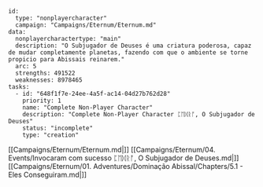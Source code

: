 
```RpgManager4
id: 
  type: "nonplayercharacter"
  campaign: "Campaigns/Eternum/Eternum.md"
data: 
  nonplayercharactertype: "main"
  description: "O Subjugador de Deuses é uma criatura poderosa, capaz de mudar completamente planetas, fazendo com que o ambiente se torne propicio para Abissais reinarem."
  arc: 5
  strengths: 491522
  weaknesses: 8978465
tasks: 
  - id: "648f1f7e-24ee-4a5f-ac14-04d27b762d28"
    priority: 1
    name: "Complete Non-Player Character"
    description: "Complete Non-Player Character ᛈᛖᛞᚱᚩ, O Subjugador de Deuses"
    status: "incomplete"
    type: "creation"
```

[[Campaigns/Eternum/Eternum.md|]]
[[Campaigns/Eternum/04. Events/Invocaram com sucesso ᛈᛖᛞᚱᚩ, O Subjugador de Deuses.md|]]
[[Campaigns/Eternum/01. Adventures/Dominação Abissal/Chapters/5.1 - Eles Conseguiram.md|]]